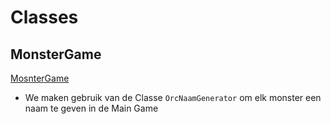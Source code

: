 # Classes

## MonsterGame

[MosnterGame](MonsterGame)

- We maken gebruik van de Classe `OrcNaamGenerator` om elk monster een naam te geven in de Main Game
